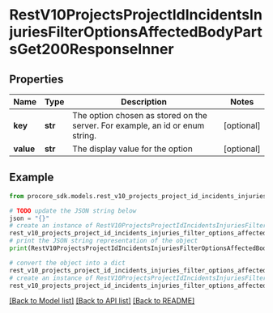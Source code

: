# RestV10ProjectsProjectIdIncidentsInjuriesFilterOptionsAffectedBodyPartsGet200ResponseInner


## Properties

Name | Type | Description | Notes
------------ | ------------- | ------------- | -------------
**key** | **str** | The option chosen as stored on the server. For example, an id or enum string. | [optional] 
**value** | **str** | The display value for the option | [optional] 

## Example

```python
from procore_sdk.models.rest_v10_projects_project_id_incidents_injuries_filter_options_affected_body_parts_get200_response_inner import RestV10ProjectsProjectIdIncidentsInjuriesFilterOptionsAffectedBodyPartsGet200ResponseInner

# TODO update the JSON string below
json = "{}"
# create an instance of RestV10ProjectsProjectIdIncidentsInjuriesFilterOptionsAffectedBodyPartsGet200ResponseInner from a JSON string
rest_v10_projects_project_id_incidents_injuries_filter_options_affected_body_parts_get200_response_inner_instance = RestV10ProjectsProjectIdIncidentsInjuriesFilterOptionsAffectedBodyPartsGet200ResponseInner.from_json(json)
# print the JSON string representation of the object
print(RestV10ProjectsProjectIdIncidentsInjuriesFilterOptionsAffectedBodyPartsGet200ResponseInner.to_json())

# convert the object into a dict
rest_v10_projects_project_id_incidents_injuries_filter_options_affected_body_parts_get200_response_inner_dict = rest_v10_projects_project_id_incidents_injuries_filter_options_affected_body_parts_get200_response_inner_instance.to_dict()
# create an instance of RestV10ProjectsProjectIdIncidentsInjuriesFilterOptionsAffectedBodyPartsGet200ResponseInner from a dict
rest_v10_projects_project_id_incidents_injuries_filter_options_affected_body_parts_get200_response_inner_from_dict = RestV10ProjectsProjectIdIncidentsInjuriesFilterOptionsAffectedBodyPartsGet200ResponseInner.from_dict(rest_v10_projects_project_id_incidents_injuries_filter_options_affected_body_parts_get200_response_inner_dict)
```
[[Back to Model list]](../README.md#documentation-for-models) [[Back to API list]](../README.md#documentation-for-api-endpoints) [[Back to README]](../README.md)


